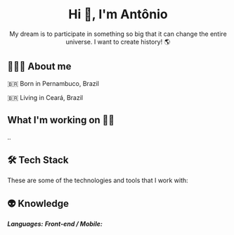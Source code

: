<h1 align="center">Hi 👋, I'm Antônio</h1>

<p align="center">My dream is to participate in something so big that it can change the entire universe. I want to create history!  🌎<p>

## 🕵🏻‍♂️ About me

🇧🇷  Born in Pernambuco, Brazil

🇧🇷  Living in Ceará, Brazil

## What I'm working on 👨‍💻

..

## 🛠 Tech Stack

These are some of the technologies and tools that I work with:

## 👽 Knowledge

***Languages:***    ***Front-end / Mobile:***
